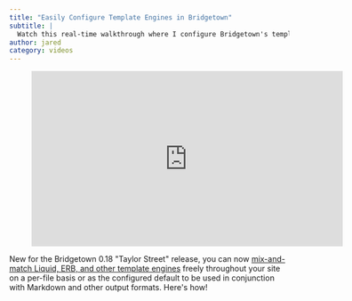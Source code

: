 ```yaml
---
title: "Easily Configure Template Engines in Bridgetown"
subtitle: |
  Watch this real-time walkthrough where I configure Bridgetown's template engine—either on a per-file basis or across the whole site. Now you have Liquid, ERB, and beyond, right at your fingertips!
author: jared
category: videos
---
```


<figure>
  <iframe width="560" height="315" src="https://www.youtube-nocookie.com/embed/aCZKl_5UgVw" frameborder="0" allow="accelerometer; autoplay; encrypted-media; gyroscope; picture-in-picture" allowfullscreen loading="lazy" title="Easily Configure Template Engines in Bridgetown"></iframe>
</figure>

New for the Bridgetown 0.18 "Taylor Street" release, you can now [mix-and-match Liquid, ERB, and other template engines](/docs/template-engines) freely throughout your site on a per-file basis or as the configured default to be used in conjunction with Markdown and other output formats. Here's how!
